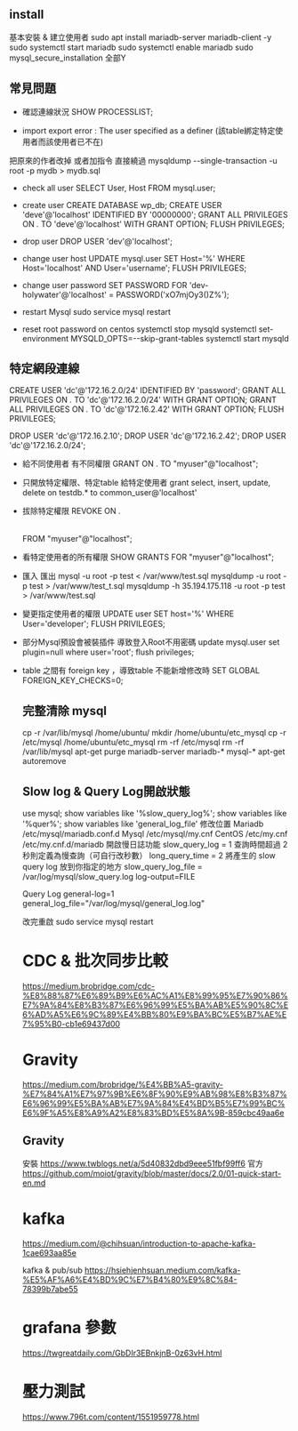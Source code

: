 ## install
基本安裝 & 建立使用者
sudo apt install mariadb-server mariadb-client -y
sudo systemctl start mariadb
sudo systemctl enable mariadb
sudo mysql_secure_installation
全部Y

## 常見問題
* 確認連線狀況
SHOW PROCESSLIST;

* import export error : The user specified as a definer (該table綁定特定使用者而該使用者已不在)

把原來的作者改掉 或者加指令 直接繞過
mysqldump --single-transaction -u root -p mydb > mydb.sql

* check all user
SELECT User, Host FROM mysql.user;

* create user
CREATE DATABASE wp_db;
CREATE USER 'deve'@'localhost' IDENTIFIED BY '00000000';
GRANT ALL PRIVILEGES ON *.* TO 'deve'@'localhost' WITH GRANT OPTION;
FLUSH PRIVILEGES;

* drop user
DROP USER 'dev'@'localhost';

* change user host
UPDATE mysql.user SET Host='%' WHERE Host='localhost' AND User='username';
FLUSH PRIVILEGES;

* change user password
SET PASSWORD FOR 'dev-holywater'@'localhost' = PASSWORD('xO7mjOy3()Z%');

* restart Mysql
sudo service mysql restart

* reset root password on centos
systemctl stop mysqld
systemctl set-environment MYSQLD_OPTS=--skip-grant-tables
systemctl start mysqld

## 特定網段連線
CREATE USER 'dc'@'172.16.2.0/24' IDENTIFIED BY 'password';
GRANT ALL PRIVILEGES ON *.* TO 'dc'@'172.16.2.0/24' WITH GRANT OPTION;
GRANT ALL PRIVILEGES ON *.* TO 'dc'@'172.16.2.42' WITH GRANT OPTION;
FLUSH PRIVILEGES;

DROP USER 'dc'@'172.16.2.10';
DROP USER 'dc'@'172.16.2.42';
DROP USER 'dc'@'172.16.2.0/24';

* 給不同使用者 有不同權限
GRANT <privileges> ON <database>.<table> TO "myuser"@"localhost";
* 只開放特定權限、特定table 給特定使用者
grant select, insert, update, delete on testdb.* to common_user@'localhost'
* 拔除特定權限
REVOKE <privileges> ON <database>.<table> FROM "myuser"@"localhost";
* 看特定使用者的所有權限
SHOW GRANTS FOR "myuser"@"localhost";

* 匯入 匯出
mysql -u root -p test < /var/www/test.sql
mysqldump -u root -p test > /var/www/test_t.sql
mysqldump -h 35.194.175.118 -u root -p test > /var/www/test.sql

* 變更指定使用者的權限
UPDATE user SET host='%' WHERE User='developer';
FLUSH PRIVILEGES;

* 部分Mysql預設會被裝插件 導致登入Root不用密碼
update mysql.user set plugin=null where user='root';
flush privileges;

* table 之間有 foreign key ，導致table 不能新增修改時
SET GLOBAL FOREIGN_KEY_CHECKS=0;

## 完整清除 mysql
cp -r /var/lib/mysql /home/ubuntu/
mkdir /home/ubuntu/etc_mysql
cp -r /etc/mysql /home/ubuntu/etc_mysql
rm -rf /etc/mysql
rm -rf /var/lib/mysql
apt-get purge mariadb-server mariadb-* mysql-*
apt-get autoremove

## Slow log & Query Log開啟狀態
use mysql;
show variables like '%slow_query_log%';
show variables like '%quer%';
show variables like 'general_log_file'
修改位置
Mariadb
/etc/mysql/mariadb.conf.d
Mysql
/etc/mysql/my.cnf
CentOS
/etc/my.cnf
/etc/my.cnf.d/mariadb
開啟慢日誌功能
slow_query_log = 1
查詢時間超過 2 秒則定義為慢查詢（可自行改秒數）
long_query_time = 2
將產生的 slow query log 放到你指定的地方
slow_query_log_file = /var/log/mysql/slow_query.log
log-output=FILE

Query Log
general-log=1
general_log_file="/var/log/mysql/general_log.log"

改完重啟
sudo service mysql restart


# CDC & 批次同步比較
https://medium.brobridge.com/cdc-%E8%88%87%E6%89%B9%E6%AC%A1%E8%99%95%E7%90%86%E7%9A%84%E8%B3%87%E6%96%99%E5%BA%AB%E5%90%8C%E6%AD%A5%E6%9C%89%E4%BB%80%E9%BA%BC%E5%B7%AE%E7%95%B0-cb1e69437d00

# Gravity 
https://medium.com/brobridge/%E4%BB%A5-gravity-%E7%84%A1%E7%97%9B%E6%8F%90%E9%AB%98%E8%B3%87%E6%96%99%E5%BA%AB%E7%9A%84%E4%BD%B5%E7%99%BC%E6%9F%A5%E8%A9%A2%E8%83%BD%E5%8A%9B-859cbc49aa6e

## Gravity
安裝
https://www.twblogs.net/a/5d40832dbd9eee51fbf99ff6
官方
https://github.com/moiot/gravity/blob/master/docs/2.0/01-quick-start-en.md

# kafka
https://medium.com/@chihsuan/introduction-to-apache-kafka-1cae693aa85e

kafka & pub/sub
https://hsiehjenhsuan.medium.com/kafka-%E5%AF%A6%E4%BD%9C%E7%B4%80%E9%8C%84-78399b7abe55

# grafana 參數
https://twgreatdaily.com/GbDIr3EBnkjnB-0z63vH.html

# 壓力測試
https://www.796t.com/content/1551959778.html